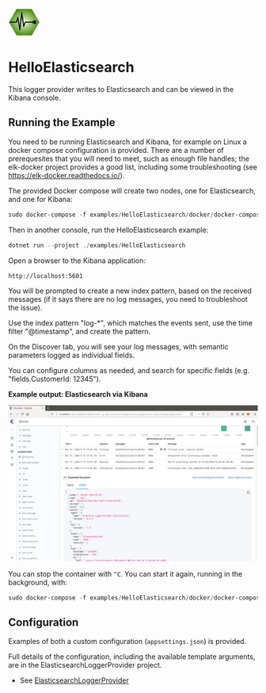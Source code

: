 ![Essential Logging](../../docs/images/diagnostics-logo-64.png)

# HelloElasticsearch

This logger provider writes to Elasticsearch and can be viewed in the Kibana console.

## Running the Example

You need to be running Elasticsearch and Kibana, for example on Linux a docker compose configuration is provided. There are a number 
of prerequesites that you will need to meet, such as enough file handles; the elk-docker project provides a good list, including some troubleshooting 
(see https://elk-docker.readthedocs.io/).

The provided Docker compose will create two nodes, one for Elasticsearch, and one for Kibana:

```powershell
sudo docker-compose -f examples/HelloElasticsearch/docker/docker-compose.yml up
```

Then in another console, run the HelloElasticsearch example:

```powershell
dotnet run --project ./examples/HelloElasticsearch
```

Open a browser to the Kibana application:

```
http://localhost:5601
```

You will be prompted to create a new index pattern, based on the received messages (if it says there are no log messages, you need to troubleshoot the issue).

Use the index pattern "log-*", which matches the events sent, use the time filter "@timestamp", and create the pattern.

On the Discover tab, you will see your log messages, with semantic parameters logged as individual fields. 

You can configure columns as needed, and search for specific fields (e.g. "fields.CustomerId: 12345").

**Example output: Elasticsearch via Kibana** 

![Example - Elasticsearch Kibana](../../docs/images/example-elasticsearch-kibana.png)

You can stop the container with `^C`. You can start it again, running in the background, with:

```powershell
sudo docker-compose -f examples/HelloElasticsearch/docker/docker-compose.yml start
```

## Configuration

Examples of both a custom configuration (`appsettings.json`) is provided.

Full details of the configuration, including the available template arguments, are in the ElasticsearchLoggerProvider project.

* See [ElasticsearchLoggerProvider](../../src/Essential.LoggerProvider.Elasticsearch)
